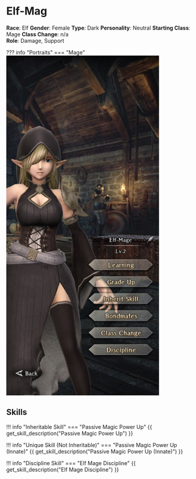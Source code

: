 # Elf-Mag

**Race**: Elf
**Gender**: Female
**Type**: Dark
**Personality**: Neutral
**Starting Class**: Mage
**Class Change**: n/a  
**Role**: Damage, Support

??? info "Portraits"
    === "Mage"
        ![](../img/elf-mag-mage.jpg)

## Skills

!!! info "Inheritable Skill"
    === "Passive Magic Power Up"
        {{ get_skill_description("Passive Magic Power Up") }}

!!! info "Unique Skill (Not Inheritable)"
    === "Passive Magic Power Up (Innate)"
        {{ get_skill_description("Passive Magic Power Up (Innate)") }}
        
!!! info "Discipline Skill"
    === "Elf Mage Discipline"
        {{ get_skill_description("Elf Mage Discipline") }}
